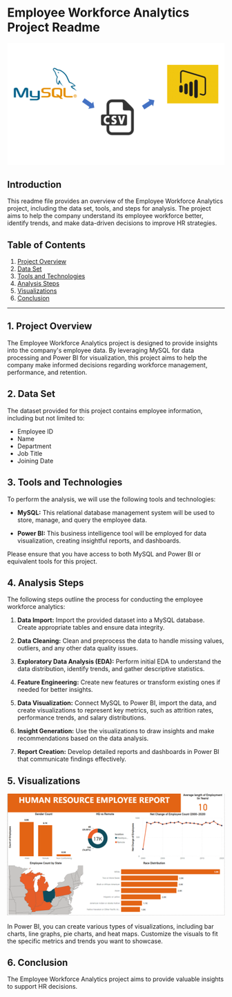 # Employee Workforce Analytics Project Readme

![framework](images/framework.png)

## Introduction

This readme file provides an overview of the Employee Workforce Analytics project, including the data set, tools, and steps for analysis. The project aims to help the company understand its employee workforce better, identify trends, and make data-driven decisions to improve HR strategies.

## Table of Contents

1. [Project Overview](#project-overview)
2. [Data Set](#data-set)
3. [Tools and Technologies](#tools-and-technologies)
4. [Analysis Steps](#analysis-steps)
5. [Visualizations](#visualizations)
6. [Conclusion](#conclusion)
   

---

## 1. Project Overview

The Employee Workforce Analytics project is designed to provide insights into the company's employee data. By leveraging MySQL for data processing and Power BI for visualization, this project aims to help the company make informed decisions regarding workforce management, performance, and retention.

## 2. Data Set

The dataset provided for this project contains employee information, including but not limited to:

- Employee ID
- Name
- Department
- Job Title
- Joining Date
  
## 3. Tools and Technologies

To perform the analysis, we will use the following tools and technologies:

- **MySQL:** This relational database management system will be used to store, manage, and query the employee data.

- **Power BI:** This business intelligence tool will be employed for data visualization, creating insightful reports, and dashboards.

Please ensure that you have access to both MySQL and Power BI or equivalent tools for this project.

## 4. Analysis Steps

The following steps outline the process for conducting the employee workforce analytics:

1. **Data Import:** Import the provided dataset into a MySQL database. Create appropriate tables and ensure data integrity.

2. **Data Cleaning:** Clean and preprocess the data to handle missing values, outliers, and any other data quality issues.

3. **Exploratory Data Analysis (EDA):** Perform initial EDA to understand the data distribution, identify trends, and gather descriptive statistics.

4. **Feature Engineering:** Create new features or transform existing ones if needed for better insights.

5. **Data Visualization:** Connect MySQL to Power BI, import the data, and create visualizations to represent key metrics, such as attrition rates, performance trends, and salary distributions.

6. **Insight Generation:** Use the visualizations to draw insights and make recommendations based on the data analysis.

7. **Report Creation:** Develop detailed reports and dashboards in Power BI that communicate findings effectively.

## 5. Visualizations

![Dashboard](images/Dashboard.png)

In Power BI, you can create various types of visualizations, including bar charts, line graphs, pie charts, and heat maps. Customize the visuals to fit the specific metrics and trends you want to showcase.

## 6. Conclusion

The Employee Workforce Analytics project aims to provide valuable insights to support HR decisions. 
